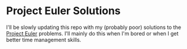 # Project Euler Solutions

I'll be slowly updating this repo with my (probably poor) solutions to the [Project Euler](https://projecteuler.net) problems. I'll mainly do this when I'm bored or when I get better time management skills.
